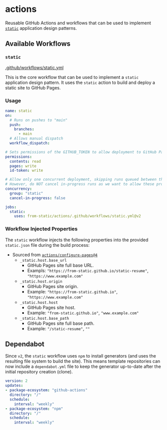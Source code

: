 # actions

Reusable GitHub Actions and workflows that can be used to implement [`static`](https://github.com/from-static) application design patterns.


## Available Workflows

### `static`

[.github/workflows/static.yml](./.github/workflows/static.yml)

This is the core workflow that can be used to implement a `static` application design pattern. It uses the `static` action to build and deploy a static site to GitHub Pages.

### Usage

```yaml
name: static
on:
  # Runs on pushes to "main"
  push:
    branches:
      - main
  # Allows manual dispatch
  workflow_dispatch:

# Sets permissions of the GITHUB_TOKEN to allow deployment to GitHub Pages
permissions:
  contents: read
  pages: write
  id-token: write

# Allow only one concurrent deployment, skipping runs queued between the run in-progress and latest queued.
# However, do NOT cancel in-progress runs as we want to allow these production deployments to complete.
concurrency:
  group: "static"
  cancel-in-progress: false

jobs:
  static:
    uses: from-static/actions/.github/workflows/static.yml@v2
```

### Workflow Injected Properties

The `static` workflow injects the following properties into the provided `static.json` file during the build process:


- Sourced from [`actions/configure-pages@4`](https://github.com/actions/configure-pages/blob/1f0c5cde4bc74cd7e1254d0cb4de8d49e9068c7d/action.yml#L22)
  - `_static.host.base_url`
    - GitHub Pages site full base URL.
    - Exampls: `"https://from-static.github.io/static-resume"`, `"https://www.example.com"`
  - `_static.host.origin`
    - GitHub Pages site origin.
    - Example: `"https://from-static.github.io"`, `"https://www.example.com"`
  - `_static.host.host`
    - GitHub Pages site host.
    - Example: `"from-static.github.io"`, `"www.example.com"`
  - `_static.host.base_path`
    - GitHub Pages site full base path.
    - Example: `"/static-resume"`, `""`

## Dependabot

Since `v2`, the `static` workflow uses `npm` to install generators (and uses the resulting file system to build the site). This means template repositories can now include a `dependabot.yml` file to keep the generator up-to-date after the initial repository creation (clone).

```yaml
version: 2
updates:
- package-ecosystem: "github-actions"
  directory: "/"
  schedule:
    interval: "weekly"
- package-ecosystem: "npm"
  directory: "/"
  schedule:
    interval: "weekly"
```
